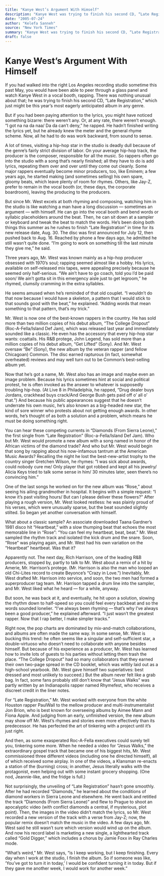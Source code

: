 ```yaml
---
title: "Kanye West’s Argument With Himself"
description: "Kanye West was trying to finish his second CD, “Late Registration” in time for its new release date, Aug. 30. On average hip-hop track, the producer is the composer, responsible for all the music. A l..."
date: "2005-07-24"
author: "Kelefa Sanneh"
source: "New York Times"
summary: "Kanye West was trying to finish his second CD, “Late Registration” in time for its new release date, Aug. 30. On average hip-hop track, the producer is the composer, responsible for all the music. A lot of times, visiting a star in the studio is deadly dull because of the genre’s fairly strict division of labor. Some major rappers eventually become minor producers, too."
draft: false
---
```


# Kanye West’s Argument With Himself

If you had walked into the right Los Angeles recording studio sometime this past May, you would have been able to peer through a glass panel and watch Kanye West in a vocal booth, rapping. There was nothing unusual about that; he was trying to finish his second CD, “Late Registration,” which just might be this year’s most eagerly anticipated album in any genre.

But if you had been paying attention to the lyrics, you might have noticed something bizarre: there weren’t any. Or, at any rate, there weren’t enough. “I got na na da naa/ Da da can’t deny,” he rapped. He hadn’t finished writing the lyrics yet, but he already knew the meter and the general rhyme scheme. Now, all he had to do was work backward, from sound to sense.

A lot of times, visiting a hip-hop star in the studio is deadly dull because of the genre’s fairly strict division of labor. On your average hip-hop track, the producer is the composer, responsible for all the music. So rappers often go into the studio with a song that’s nearly finished; all they have to do is add lyrics, repeating them over and over until they come out cleanly. Some major rappers eventually become minor producers, too, like Eminem; a few years ago, he started making (and sometimes selling) his own spare, gloomy beats, which leave plenty of room for rhymes. Others, like Jay-Z, prefer to remain in the vocal booth (or, these days, the corporate boardroom), leaving the producing to the producers.

But since Mr. West excels at both rhyming and composing, watching him in the studio is like watching a man have a long discussion — sometimes an argument — with himself. He can go into the vocal booth and bend words or syllabic placeholders around the beat. Then, he can sit down at a sampler or keyboard and tweak the beat to match the words. He’s been doing both things this summer as he rushes to finish “Late Registration” in time for its new release date, Aug. 30. The disc was first announced for July 12, then pushed back to Aug. 16. Reached by phone a few days ago, he admitted he still wasn’t quite done. “I’m going to work on something till the last minute they give me,” he said.

Three years ago, Mr. West was known mainly as a hip-hop producer obsessed with 1970’s soul; rapping seemed almost like a hobby. His lyrics, available on self-released mix tapes, were appealing precisely because he seemed only half-serious. “We ain’t have to go coach, told you I’d be paid soon/ We ain’t gotta sit in this emergency aisle just to get legroom,” he rhymed, clumsily cramming in the extra syllables.

He seems amused when he’s reminded of that old couplet. “I wouldn’t do that now because I would have a skeleton, a pattern that I would stick to that sounds good with the beat,” he explained. “Adding words that mean something to that pattern, that’s my trick.”

Mr. West is now one of the best-known rappers in the country. He has sold more than two million copies of his debut album, “The College Dropout” (Roc-A-Fella/Island Def Jam), which was released last year and immediately sounded like a classic. He even has the accessory that every hip-hop star wants: coattails. His R&B protege, John Legend, has sold more than a million copies of his debut album, “Get Lifted” (Sony). And Mr. West oversaw “Be” (Sony), the new album by the veteran rapper (and fellow Chicagoan) Common. The disc earned rapturous (in fact, somewhat overheated) reviews and may well turn out to be Common’s best-selling album yet.

Now that he’s got a name, Mr. West also has an image and maybe even an image problem. Because his lyrics sometimes hint at social and political protest, he is often invoked as the answer to whatever is supposedly troubling hip-hop. (At Live 8 in Philadelphia, he rapped, “Drug dealer buys Jordans, crackhead buys crack/And George Bush gets paid off o’ all o’ that.”) And because his public appearances suggest that he doesn’t underrate his own music, he’s also known as a big-headed new star, the kind of sore winner who protests about not getting enough awards. In other words, he’s thought of as both a solution and a problem, which means he must be doing something right.

You can hear these competing currents in “Diamonds (From Sierra Leone),” the first single from “Late Registration” (Roc-a-Fella/Island Def Jam). Who but Mr. West would promote a new album with a song named in honor of the African victims of the diamond trade? And who but Mr. West would begin that song by rapping about his now-infamous tantrum at the American Music Awards? Recalling the night he lost the best-new-artist trophy to the country singer Gretchen Wilson, he rhymes: “I was sick about awards, could nobody cure me/ Only player that got robbed and kept all his jewelry/ Alicia Keys tried to talk some sense in him/ 30 minutes later, seen there’s no convincing him.”

One of the last songs he worked on for the new album was “Rose,” about seeing his ailing grandmother in hospital. It begins with a simple request: “I know it’s past visiting hours/ But can I please deliver these flowers?” After playing a rough version, Mr. West looked restless: he was plainly proud of his verses, which were unusually sparse, but the beat sounded slightly stilted. So began yet another conversation with himself.

What about a classic sample? An associate downloaded Taana Gardner’s 1981 disco hit “Heartbeat,” with a slow thumping beat that echoes the most memorable line in “Rose”: “You can feel my heartbeat, beat, beat.” Mr. West sampled the rhythm track and isolated the kick drum and the snare. Soon, “Rose” was playing again, and Mr. West had his own variation on the “Heartbeat” heartbeat. Was that it?

Apparently not. The next day, Rich Harrison, one of the leading R&B producers, stopped by, partly to talk to Mr. West about a remix of a hit by Amerie, Mr. Harrison’s protege. (Mr. Harrison is also the man who looped an old Chi-Lites record to create Beyonce’s “Crazy in Love.”) Inevitably, Mr. West drafted Mr. Harrison into service, and soon, the two men had formed a superproducer tag team. Mr. Harrison tapped a drum line into the sampler, and Mr. West liked what he heard — for a while, anyway.

But soon, he was back at it, and eventually, he hit upon a solution, slowing the rhythm down to half-speed so you could feel every backbeat and so the words sounded lonelier. “I’ve always been rhyming — that’s why I’ve always been a good producer,” he explained afterward. “I just wasn’t the greatest rapper. Now that I rap better, I make simpler tracks.”

Right now, the pop charts are dominated by mix-and-match collaborations, and albums are often made the same way. In some sense, Mr. West is bucking this trend: he often seems like a singular and self-sufficient star, a double-virtuoso who doesn’t need to collaborate with anyone besides himself. But because of his experience as a producer, Mr. West has learned how to invite lots of guests to his parties without letting them trash the place. “The College Dropout” had so many collaborators that they earned their own two-page spread in the CD booklet, which was wittily laid out as a high-school yearbook. (Mr. West gave himself two superlatives: best dressed and most unlikely to succeed.) But the album never felt like a grab bag. In fact, some fans probably still don’t know that “Jesus Walks” was partly written by an Indianapolis rapper named Rhymefest, who receives a discreet credit in the liner notes.

For “Late Registration,” Mr. West worked with everyone from the white Houston rapper PaulWall to the mellow producer and multi-instrumentalist Jon Brion, who is best known for overseeing albums by Aimee Mann and Fiona Apple. And judging from an early, unfinished version, the new album may show off Mr. West’s rhymes and stories even more effectively than its predecessor. He has perfected the art of tinkering with a project until it’s just right.

And then, as some exasperated Roc-A-Fella executives could surely tell you, tinkering some more. When he needed a video for “Jesus Walks,” the extraordinary gospel track that became one of his biggest hits, Mr. West commissioned three different videos (including one he directed himself), all of which received some airplay. In one of the videos, a Klansman re-enacts a station of the (burning) cross; in another, Jesus literally walks with the protagonist, even helping out with some instant grocery shopping. (One nod, Jeannie-like, and the fridge is full.)

Not surprisingly, the unveiling of “Late Registration” hasn’t gone smoothly. After he had recorded “Diamonds,” he learned about the conditions of diamond workers in Sierra Leone and elsewhere. He went back and retitled the track “Diamonds (From Sierra Leone)” and flew to Prague to shoot an apocalyptic video (with conflict diamonds a central, if mysterious, plot point). Then, the images in the video didn’t match the lyrics, so Mr. West recorded a new version of the track with a verse from Jay-Z; now, the popular remix doesn’t match the music in the video. A few days ago, Mr. West said he still wasn’t sure which version would wind up on the album. And now his record label is marketing a new single, a lighthearted track called “Gold Digger,” which includes a chorus by Jamie Foxx in Ray Charles mode.

“What’s weird,” Mr. West says, “is I keep working, but I keep finishing. Every day when I work at the studio, I finish the album. So if someone was like, ‘You’ve got to turn it in today,’ I would be confident turning it in today. But if they gave me another week, I would work for another week.”
